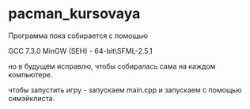 # pacman_kursovaya

Программа пока собирается с помощью 

GCC 7.3.0 MinGW (SEH) - 64-bit\\SFML-2.5.1

но в будущем исправлю, чтобы собиралась сама на каждом компьютере. 

чтобы запустить игру - запускаем main.cpp и запускаем с помощью симэйклиста.
